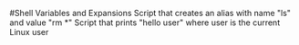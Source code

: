 #Shell Variables and Expansions
Script that creates an alias with name "ls" and value "rm *"
Script that prints "hello user" where user is the current Linux user
